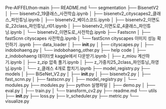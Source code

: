 Pre-AIFFELthon-main
├── README.md
└── segmentation
    ├── BisenetV2
    │   ├── bisenetv2_19클래스_사전학습.ipynb
    │   ├── bisenetv2_cityscapes2_클래스_파인튜닝.ipynb
    │   ├── bisenetv2_베이스코드.ipynb
    │   ├── bisenetv2_이면도로_22class_파인튜닝_rl01.ipynb
    │   ├── bisenetv2_이면도로_4클래스_파인튜닝.ipynb
    │   └── bisenetv2_이면도로_사전학습.ipynb
    ├── Fastscnn
    │   ├── fastScnn cityscapes 사전학습.ipynb
    │   └── fastScnn cityscapes 이미지 성능 확인하기 .ipynb
    ├── data_loader
    │   ├── __init__.py
    │   ├── cityscapes.py
    │   ├── indobohaeng.py
    │   └── indobohaeng_other.py
    ├── help code
    │   ├── z_indobohaeng 데이터셋 kaggle에서 다운받기.ipynb
    │   ├── z_miou 계산하기.ipynb
    │   ├── z_zip 압축 풀기.ipynb
    │   ├── z_가중치25_2class_파인튜닝_하영님.ipynb
    │   └── z_클래스 4개로 합치기.ipynb
    ├── model_registry.py
    ├── models
    │   ├── BiSeNet_V2.py
    │   ├── __init__.py
    │   ├── bisenetv2.py
    │   ├── fast_scnn.py
    │   ├── fastscnn.py
    │   ├── model_registry.py
    │   └── modules.py
    ├── modules.py
    ├── python 실행파일
    │   ├── demo.py
    │   ├── eval.py
    │   ├── train.py
    │   └── transform_cv2.py
    ├── readme.md
    └── utils
        ├── __init__.py
        ├── loss.py
        ├── lr_scheduler.py
        ├── metric.py
        └── visualize.py
